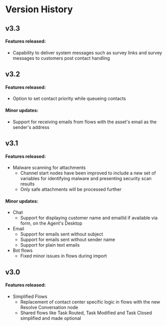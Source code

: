 # Version History

## v3.3
#### Features released:
- Capability to deliver system messages such as survey links and survey messages to customers post contact handling

## v3.2
#### Features released:
- Option to set contact priority while queueing contacts

#### Minor updates:
- Support for receiving emails from flows with the asset's email as the sender's address

## v3.1
#### Features released:
- Malware scanning for attachments
  - Channel start nodes have been improved to include a new set of variables for identifying malware and presenting security scan results
  - Only safe attachments will be processed further
    
#### Minor updates:
- Chat
  - Support for displaying customer name and emailId if available via form, on the Agent's Desktop
- Email
  - Support for emails sent without subject
  - Support for emails sent without sender name
  - Support for plain text emails
- Bot flows
  - Fixed minor issues in flows during import

## v3.0
#### Features released:
- Simplified Flows
  - Replacement of contact center specific logic in flows with the new Resolve Conversation node
  - Shared flows like Task Routed, Task Modified and Task Closed simplified and made optional